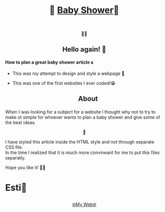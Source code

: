 <div align="center">
  
# 🐣 [Baby Shower](https://estishi87.github.io/BabyShower/)🐣
<br >
  
  👶🍼

## Hello again! 👋<br > 

 #### <p align="left"> How to plan a great baby shower article a
 - <p align="left">This was my attempt to design and style a webpage 🎨
 
- <p align="left">This was one of the first websites I ever coded!😁<br > </p>

  ## <p align="center">About</p>

<p align="left">When I was looking for a subject for a website I thought why not to try to make ot simple for whoever wants to plan a baby shower and give some of the best ideas.

🌿


<p align="left">I have styled this article inside the HTML style and not through separate CSS file. <br />
In the time I realized that it is much more convineant for me to put this files separatly.


<p align="left">Hope you like it! 🙌🏻

# <p align="left">Esti🎀<br />
[🌐My Web🌐](https://estishi87.github.io/)
